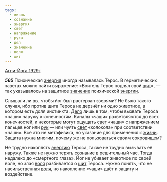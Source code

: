 ```yaml
---
tags:
  - жизнь
  - сознание
  - энергия
  - свет
  - напряжение
  - рука
  - дел
  - значение
  - воля
  - щит
---
```


[Агни-Йога 1929г](https://127.0.0.1:4002/agni/1929)

___565___
Психическая [энергия](../../../tags/#энергия) иногда называлась Терос. В герметических заветах можно найти выражение: «Воитель Терос поднял свой [щит](../../../tags/#щит)», — так указывалось на защитное [значение](../../../tags/#значение) психической [энергии](../../../tags/#энергия).   

Слышали ли вы, чтобы йог был растерзан зверями? Не было такого случая, ибо против щита Тероса не дерзнёт ни одно животное, в котором есть доля инстинкта. [Дело](../../../tags/#дел) лишь в том, чтобы вызвать Тероса «чаши» наружу к конечностям. Каналы «чаши» разветвляются до всех конечностей, и некоторые могут ощущать [свет](../../../tags/#свет) «чаши» с напряжением пальцев ног или [рук](../../../tags/#рука) — или чуять [свет](../../../tags/#свет) «колокола» при соответствии «чаши». Всё это не метафизика, но указание для применения к [жизни](../../../tags/#жизнь). Защита нужна многим, почему же не пользоваться своим сокровищем?   

Не трудно накоплять [энергию](../../../tags/#энергия) Тероса, также не трудно вызывать её наружу. Также не нужно терять [сознание](../../../tags/#сознание) в решительный час. Тогда недалеко до «смертного глаза». Йог не убивает животное по своей воле, но злая [воля](../../../tags/#воля) разбивается о [щит](../../../tags/#щит) Тероса. Нужно понять, что не насильственная [воля](../../../tags/#воля), но накопление «чаши» даёт и защиту и воздействие.